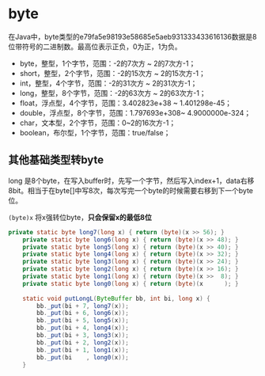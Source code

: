 # byte 

在Java中，byte类型的e79fa5e98193e58685e5aeb931333433616136数据是8位带符号的二进制数。最高位表示正负，0为正，1为负。

* byte，整型，1个字节，范围：-2的7次方 ~ 2的7次方-1；
* short，整型，2个字节，范围：-2的15次方 ~ 2的15次方-1；
* int，整型，4个字节，范围：-2的31次方 ~ 2的31次方-1；
* long，整型，8个字节，范围：-2的63次方 ~ 2的63次方-1；
* float，浮点型，4个字节，范围：3.402823e+38 ~ 1.401298e-45；
* double，浮点型，8个字节，范围：1.797693e+308~ 4.9000000e-324；
* char，文本型，2个字节，范围：0~2的16次方-1；
* boolean，布尔型，1个字节，范围：true/false；

## 其他基础类型转byte

long 是8个byte，在写入buffer时，先写一个字节，然后写入index+1，data右移8bit。相当于在byte[]中写8次，每次写完一个byte的时候需要右移到下一个byte位。

`(byte)x` 将x强转位byte，**只会保留x的最低8位**

```java
private static byte long7(long x) { return (byte)(x >> 56); }
    private static byte long6(long x) { return (byte)(x >> 48); }
    private static byte long5(long x) { return (byte)(x >> 40); }
    private static byte long4(long x) { return (byte)(x >> 32); }
    private static byte long3(long x) { return (byte)(x >> 24); }
    private static byte long2(long x) { return (byte)(x >> 16); }
    private static byte long1(long x) { return (byte)(x >>  8); }
    private static byte long0(long x) { return (byte)(x      ); }
    
    static void putLongL(ByteBuffer bb, int bi, long x) {
        bb._put(bi + 7, long7(x));
        bb._put(bi + 6, long6(x));
        bb._put(bi + 5, long5(x));
        bb._put(bi + 4, long4(x));
        bb._put(bi + 3, long3(x));
        bb._put(bi + 2, long2(x));
        bb._put(bi + 1, long1(x));
        bb._put(bi    , long0(x));
    }
```


